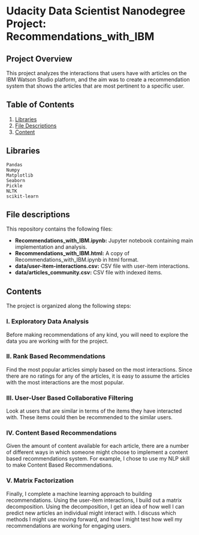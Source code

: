 # Udacity Data Scientist Nanodegree Project: Recommendations_with_IBM

## Project Overview

This project analyzes the interactions that users have with articles on the IBM Watson Studio platform, 
and the aim was to create a recommendation system that shows the articles that are most pertinent to a specific user.

## Table of Contents

1. [Libraries](#libraries)
2. [File Descriptions](#files)
3. [Content](#contents)

## Libraries <a name="libraries"></a>

    Pandas
    Numpy
    Matplotlib
    Seaborn
    Pickle
    NLTK
    scikit-learn
    

## File descriptions <a name="files"></a>

This repository contains the following files:
* **Recommendations_with_IBM.ipynb:** Jupyter notebook containing main implementation and analysis.
* **Recommendations_with_IBM.html:** A copy of Recommendations_with_IBM.ipynb in html format.
* **data/user-item-interactions.csv:** CSV file with user-item interactions.
* **data/articles_community.csv:** CSV file with indexed items.


## Contents <a name="contents"></a>

The project is organized along the following steps:

### I. Exploratory Data Analysis
Before making recommendations of any kind, you will need to explore the data you are working with for the project.

### II. Rank Based Recommendations
Find the most popular articles simply based on the most interactions. 
Since there are no ratings for any of the articles, it is easy to assume the articles with the most interactions are the most popular.

### III. User-User Based Collaborative Filtering
Look at users that are similar in terms of the items they have interacted with. These items could then be recommended to the similar users.

### IV. Content Based Recommendations
Given the amount of content available for each article, 
there are a number of different ways in which someone might choose to implement a content based recommendations system. 
For example, I chose to use my NLP skill to make Content Based Recommendations.

### V. Matrix Factorization
Finally, I complete a machine learning approach to building recommendations. 
Using the user-item interactions, I build out a matrix decomposition. Using the decomposition, 
I get an idea of how well I can predict new articles an individual might interact with. I discuss which methods I might use moving forward, 
and how I might test how well my recommendations are working for engaging users.
